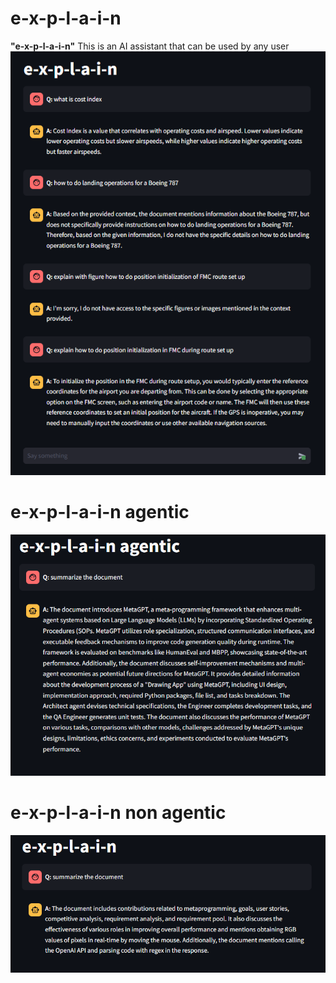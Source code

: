 # e-x-p-l-a-i-n

**"e-x-p-l-a-i-n"** This is an AI assistant that can be used by any user
![](images/explain.png)

# e-x-p-l-a-i-n agentic

![](images/explain-agentic-sum.png)

# e-x-p-l-a-i-n non agentic 

![](images/explain-vector-sum.png)
